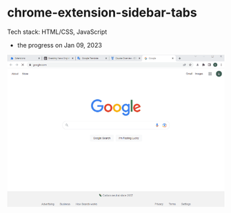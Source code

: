 # chrome-extension-sidebar-tabs
Tech stack: HTML/CSS, JavaScript

- the progress on Jan 09, 2023

![example](/images/01092023.gif)
